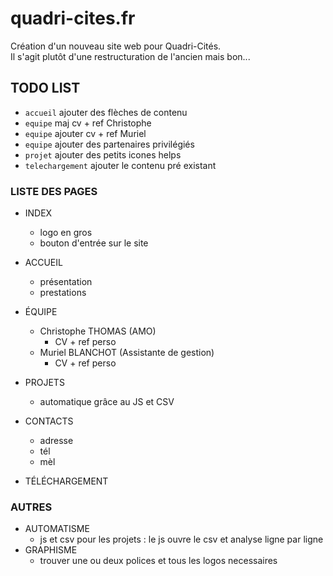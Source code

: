 # quadri-cites.fr
Création d'un nouveau site web pour Quadri-Cités.  
Il s'agit plutôt d'une restructuration de l'ancien mais bon...

## TODO LIST

- ```accueil``` ajouter des flèches de contenu
- ```equipe``` maj cv + ref Christophe
- ```equipe``` ajouter cv + ref Muriel
- ```equipe``` ajouter des partenaires privilégiés
- ```projet``` ajouter des petits icones helps
- ```telechargement``` ajouter le contenu pré existant

### LISTE DES PAGES
- INDEX
  - logo en gros
  - bouton d'entrée sur le site
- ACCUEIL
  - présentation
  - prestations
- ÉQUIPE
  - Christophe THOMAS  (AMO)
      - CV + ref perso
  - Muriel BLANCHOT  (Assistante de gestion)
    - CV + ref perso
- PROJETS
  - automatique grâce au JS et CSV
- CONTACTS
  - adresse
  - tél
  - mèl

- TÉLÉCHARGEMENT

### AUTRES

- AUTOMATISME
  - js et csv pour les projets : le js ouvre le csv et analyse ligne par ligne
- GRAPHISME
  - trouver une ou deux polices et tous les logos necessaires